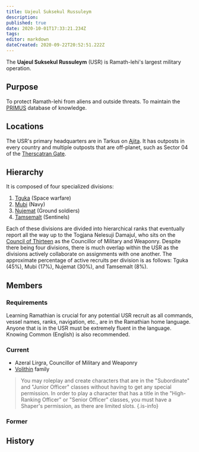 ```yaml
---
title: Uajeul Suksekul Russuleym
description: 
published: true
date: 2020-10-01T17:33:21.234Z
tags: 
editor: markdown
dateCreated: 2020-09-22T20:52:51.222Z
---
```


The **Uajeul Suksekul Russuleym** (USR) is Ramath-lehi's largest military operation.

## Purpose

To protect Ramath-lehi from aliens and outside threats. To maintain the [PRIMUS](/technologies/primus) database of knowledge.

## Locations

The USR's primary headquarters are in Tarkus on [Ajita](/countries/ajita). It has outposts in every country and multiple outposts that are off-planet, such as Sector 04 of the [Therscatran Gate](/countries/therscatran-gate).

## Hierarchy

It is composed of four specialized divisions:

1. [Tguka](/groups/military-tguka) (Space warfare)
2. [Mubi](/groups/military-mubi) (Navy)
3. [Nujemat](/groups/military-nujemat) (Ground soldiers)
4. [Tamsemalt](/groups/military-tamsemalt) (Sentinels)

Each of these divisions are divided into hierarchical ranks that eventually report all the way up to the Togjana Nelesuji Damajul, who sits on the [Council of Thirteen](/groups/council-of-thirteen) as the Councillor of Military and Weaponry. Despite there being four divisions, there is much overlap within the USR as the divisions actively collaborate on assignments with one another. The approximate percentage of active recruits per division is as follows: Tguka (45%), Mubi (17%), Nujemat (30%), and Tamsemalt (8%).

## Members

### Requirements

Learning Ramathian is crucial for any potential USR recruit as all commands, vessel names, ranks, navigation, etc., are in the Ramathian home language. Anyone that is in the USR must be extremely fluent in the language. Knowing Common (English) is also recommended.

### Current

- Azeral Lirgra, Councillor of Military and Weaponry
- [Volithin](/genealogy/volithin) family

> You may roleplay and create characters that are in the "Subordinate" and "Junior Officer" classes without having to get any special permission. In order to play a character that has a title in the "High-Ranking Officer" or "Senior Officer" classes, you must have a Shaper's permission, as there are limited slots.
{.is-info}

### Former

## History